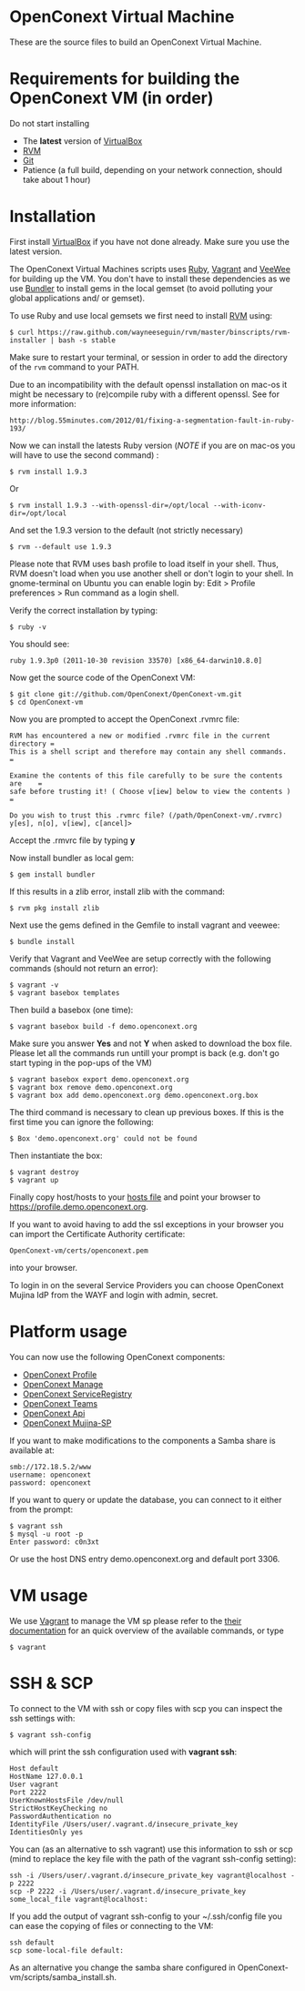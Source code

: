 # OpenConext Virtual Machine

These are the source files to build an OpenConext Virtual Machine.

# Requirements for building the OpenConext VM (in order)

Do not start installing 

* The **latest** version of [VirtualBox](https://www.virtualbox.org/wiki/Downloads)
* [RVM](https://rvm.io/)
* [Git](http://http://git-scm.com/)
* Patience (a full build, depending on your network connection, should take about 1 hour)

# Installation

First install [VirtualBox](https://www.virtualbox.org/wiki/Downloads) if you have not done already.
Make sure you use the latest version. 

The OpenConext Virtual Machines scripts uses [Ruby](http://www.ruby-lang.org/en/), [Vagrant](http://vagrantup.com/) and [VeeWee](https://github.com/jedi4ever/veewee) for building up the VM. 
You don't have to install these dependencies as we use [Bundler](http://gembundler.com/) to install gems in the local gemset (to avoid polluting your global applications and/ or gemset).

To use Ruby and use local gemsets we first need to install [RVM](https://rvm.io//rvm/install/) using:

    $ curl https://raw.github.com/wayneeseguin/rvm/master/binscripts/rvm-installer | bash -s stable

Make sure to restart your terminal, or session in order to add the directory of the
`rvm` command to your PATH. 

Due to an incompatibility with the default openssl installation on mac-os it might be necessary to (re)compile ruby with a different openssl. See for more information:

    http://blog.55minutes.com/2012/01/fixing-a-segmentation-fault-in-ruby-193/

Now we can install the latests Ruby version (*NOTE* if you are on mac-os you will have to use the second command) : 

    $ rvm install 1.9.3 

Or

    $ rvm install 1.9.3 --with-openssl-dir=/opt/local --with-iconv-dir=/opt/local


And set the 1.9.3 version to the default (not strictly necessary)

    $ rvm --default use 1.9.3

Please note that RVM uses bash profile to load itself in your shell.
Thus, RVM doesn't load when you use another shell or don't login to your shell.
In gnome-terminal on Ubuntu you can enable login by: Edit > Profile preferences > Run command as a login shell.

Verify the correct installation by typing:

    $ ruby -v

You should see:

    ruby 1.9.3p0 (2011-10-30 revision 33570) [x86_64-darwin10.8.0]

Now get the source code of the  OpenConext VM:

    $ git clone git://github.com/OpenConext/OpenConext-vm.git
    $ cd OpenConext-vm
    
Now you are prompted to accept the OpenConext .rvmrc file:

    RVM has encountered a new or modified .rvmrc file in the current directory =
    This is a shell script and therefore may contain any shell commands.       =

    Examine the contents of this file carefully to be sure the contents are    =
    safe before trusting it! ( Choose v[iew] below to view the contents )      =

    Do you wish to trust this .rvmrc file? (/path/OpenConext-vm/.rvmrc)
    y[es], n[o], v[iew], c[ancel]>

Accept the .rmvrc file by typing **y**

Now install bundler as local gem:

    $ gem install bundler

If this results in a zlib error, install zlib with the command:
    
    $ rvm pkg install zlib

Next use the gems defined in the Gemfile to install vagrant and veewee:

    $ bundle install

Verify that Vagrant and VeeWee are setup correctly with the following commands (should not return an error):

    $ vagrant -v
    $ vagrant basebox templates

Then build a basebox (one time):

    $ vagrant basebox build -f demo.openconext.org 
    
Make sure you answer **Yes** and not **Y** when asked to download the box file. Please let all the commands run untill your prompt is back (e.g. don't go start typing in the pop-ups of the VM)
    
    $ vagrant basebox export demo.openconext.org
    $ vagrant box remove demo.openconext.org
    $ vagrant box add demo.openconext.org demo.openconext.org.box

The third command is necessary to clean up previous boxes. If this is the first time you can ignore the following:

    $ Box 'demo.openconext.org' could not be found

Then instantiate the box:

    $ vagrant destroy
    $ vagrant up

Finally copy host/hosts to your [hosts file](http://en.wikipedia.org/wiki/Hosts_%28file%29)
and point your browser to <https://profile.demo.openconext.org>.

If you want to avoid having to add the ssl exceptions in your browser you can import the Certificate Authority certificate:

    OpenConext-vm/certs/openconext.pem 

into your browser.

To login in on the several Service Providers you can choose OpenConext Mujina IdP from the WAYF and login with admin, secret.

# Platform usage

You can now use the following OpenConext components:

* [OpenConext Profile](https://profile.demo.openconext.org)
* [OpenConext Manage](https://manage.demo.openconext.org)
* [OpenConext ServiceRegistry](https://serviceregistry.demo.openconext.org)
* [OpenConext Teams](https://teams.demo.openconext.org)
* [OpenConext Api](https://api.demo.openconext.org/v1/test)
* [OpenConext Mujina-SP](https://mujina-sp.demo.openconext.org)

If you want to make modifications to the components a Samba share is available at:

    smb://172.18.5.2/www
    username: openconext
    password: openconext
    
If you want to query or update the database, you can connect to it either from the prompt:

    $ vagrant ssh
    $ mysql -u root -p
    Enter password: c0n3xt

Or use the host DNS entry demo.openconext.org and default port 3306.
    
# VM usage

We use [Vagrant](http://vagrantup.com/) to manage the VM sp please refer to the [their documentation](http://vagrantup.com/v1/docs/commands.html) for an quick overview of the available commands, or type

    $ vagrant
    
# SSH & SCP

To connect to the VM with ssh or copy files with scp you can inspect the ssh settings with:

    $ vagrant ssh-config
    
which will print the ssh configuration used with **vagrant ssh**:

    Host default
    HostName 127.0.0.1
    User vagrant
    Port 2222
    UserKnownHostsFile /dev/null
    StrictHostKeyChecking no
    PasswordAuthentication no
    IdentityFile /Users/user/.vagrant.d/insecure_private_key
    IdentitiesOnly yes
	
You can (as an alternative to ssh vagrant) use this information to ssh or scp (mind to replace the key file with the path of the vagrant ssh-config setting):

    ssh -i /Users/user/.vagrant.d/insecure_private_key vagrant@localhost -p 2222
    scp -P 2222 -i /Users/user/.vagrant.d/insecure_private_key some_local_file vagrant@localhost:

If you add the output of vagrant ssh-config to your ~/.ssh/config file you can ease the copying of files or connecting to the VM:

    ssh default
    scp some-local-file default:

As an alternative you change the samba share configured in OpenConext-vm/scripts/samba_install.sh.